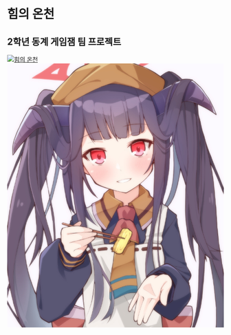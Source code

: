# 힘의 온천
## 2학년 동계 게임잼 팀 프로젝트

[![힘의 온천](https://github.com/BA-GDD/2023_Winter_GameJam/assets/98874697/bb2fa397-35d2-4153-bc09-7fb170d54c2d)](https://drive.google.com/file/d/1a9C-O0nfckoxoxg3ZQKetGieJSic3h_y/view)
![사랑한다 후우카!](image.png)
